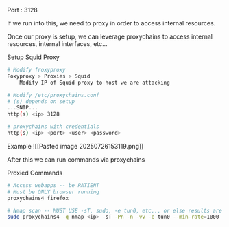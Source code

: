 Port : 3128

If we run into this, we need to proxy in order to access internal resources.

Once our proxy is setup, we can leverage proxychains to access internal resources, internal interfaces, etc...

Setup Squid Proxy
```bash
# Modify froxyproxy 
Foxyproxy > Proxies > Squid
	Modify IP of Squid proxy to host we are attacking

# Modify /etc/proxychains.conf
# (s) depends on setup
...SNIP...
http(s) <ip> 3128

# proxychains with credentials
http(s) <ip> <port> <user> <password>
```
Example
![[Pasted image 20250726153119.png]]

After this we can run commands via proxychains

Proxied Commands
```bash
# Access webapps -- be PATIENT
# Must be ONLY browser running
proxychains4 firefox

# Nmap scan -- MUST USE -sT, sudo, -e tun0, etc... or else results are FRAUDS
sudo proxychains4 -q nmap <ip> -sT -Pn -n -vv -e tun0 --min-rate=1000
```